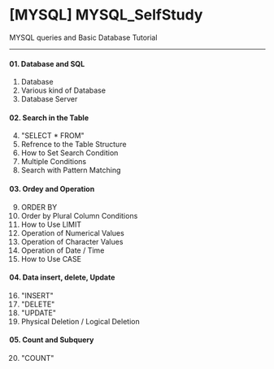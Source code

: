# [MYSQL] MYSQL_SelfStudy
MYSQL queries and Basic Database Tutorial

---

#### 01. Database and SQL

1. Database
2. Various kind of Database
3. Database Server

#### 02. Search in the Table
4. "SELECT * FROM"
5. Refrence to the Table Structure
6. How to Set Search Condition
7. Multiple Conditions
8. Search with Pattern Matching

#### 03. Ordey and Operation
9. ORDER BY
10. Order by Plural Column Conditions
11. How to Use LIMIT
12. Operation of Numerical Values
13. Operation of Character Values
14. Operation of Date / Time
15. How to Use CASE

#### 04. Data insert, delete, Update
16. "INSERT"
17. "DELETE"
18. "UPDATE"
19. Physical Deletion / Logical Deletion

#### 05. Count and Subquery
20. "COUNT"
